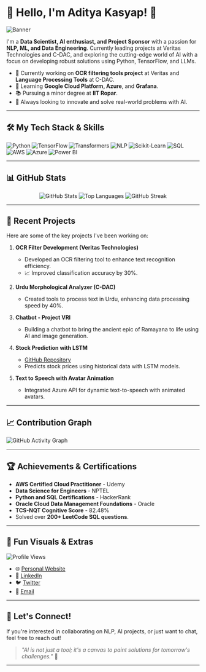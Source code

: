 # 👋 Hello, I'm Aditya Kasyap! 🚀

![Banner](https://github.com/thekasyap/training-raw/assets/banner.png)

I'm a **Data Scientist, AI enthusiast, and Project Sponsor** with a passion for **NLP, ML, and Data Engineering**. Currently leading projects at Veritas Technologies and C-DAC, and exploring the cutting-edge world of AI with a focus on developing robust solutions using Python, TensorFlow, and LLMs.

- 🔭 Currently working on **OCR filtering tools project** at Veritas and **Language Processing Tools** at C-DAC.
- 🌱 Learning **Google Cloud Platform, Azure**, and **Grafana**.
- 📚 Pursuing a minor degree at **IIT Ropar**.
- 🎯 Always looking to innovate and solve real-world problems with AI.

---

## 🛠️ My Tech Stack & Skills
![Python](https://img.shields.io/badge/Python-3776AB?style=for-the-badge&logo=python&logoColor=white)
![TensorFlow](https://img.shields.io/badge/TensorFlow-FF6F00?style=for-the-badge&logo=tensorflow&logoColor=white)
![Transformers](https://img.shields.io/badge/Transformers-0066CC?style=for-the-badge&logo=huggingface&logoColor=white)
![NLP](https://img.shields.io/badge/NLP-blueviolet?style=for-the-badge&logo=nlp&logoColor=white)
![Scikit-Learn](https://img.shields.io/badge/Scikit_Learn-F7931E?style=for-the-badge&logo=scikit-learn&logoColor=white)
![SQL](https://img.shields.io/badge/SQL-4479A1?style=for-the-badge&logo=postgresql&logoColor=white)
![AWS](https://img.shields.io/badge/AWS-FF9900?style=for-the-badge&logo=amazon-aws&logoColor=white)
![Azure](https://img.shields.io/badge/Azure-0078D4?style=for-the-badge&logo=microsoft-azure&logoColor=white)
![Power BI](https://img.shields.io/badge/Power_BI-F2C811?style=for-the-badge&logo=power-bi&logoColor=black)

---

## 📊 GitHub Stats
<p align="center">
  <img src="https://github-readme-stats.vercel.app/api?username=thekasyap&show_icons=true&include_all_commits=true&count_private=true&theme=radical" alt="GitHub Stats" />
  <img src="https://github-readme-stats.vercel.app/api/top-langs/?username=thekasyap&layout=compact&theme=radical&count_private=true" alt="Top Languages" />
  <img src="https://github-readme-streak-stats.herokuapp.com/?user=thekasyap&theme=radical&count_private=true" alt="GitHub Streak" />
</p>

---

## 🚀 Recent Projects
Here are some of the key projects I've been working on:

1. **OCR Filter Development (Veritas Technologies)**
   - Developed an OCR filtering tool to enhance text recognition efficiency.
   - 📈 Improved classification accuracy by 30%.

2. **Urdu Morphological Analyzer (C-DAC)**
   - Created tools to process text in Urdu, enhancing data processing speed by 40%.

3. **Chatbot - Project VRI**
   - Building a chatbot to bring the ancient epic of Ramayana to life using AI and image generation.

4. **Stock Prediction with LSTM**
   - [GitHub Repository](https://github.com/thekasyap/Stock_Prediction)
   - Predicts stock prices using historical data with LSTM models.

5. **Text to Speech with Avatar Animation**
   - Integrated Azure API for dynamic text-to-speech with animated avatars.

---

## 📈 Contribution Graph
![GitHub Activity Graph](https://activity-graph.herokuapp.com/graph?username=thekasyap&theme=react-dark&count_private=true)

---

## 🏆 Achievements & Certifications
- **AWS Certified Cloud Practitioner** - Udemy
- **Data Science for Engineers** - NPTEL
- **Python and SQL Certifications** - HackerRank
- **Oracle Cloud Data Management Foundations** - Oracle
- **TCS-NQT Cognitive Score** - 82.48%
- Solved over **200+ LeetCode SQL questions**.

---

## 🎨 Fun Visuals & Extras
![Profile Views](https://komarev.com/ghpvc/?username=thekasyap&color=blue)

- 🌐 [Personal Website](https://www.thekasyap.uk)
- 💼 [LinkedIn](https://linkedin.com/in/thekasyap)
- 🐦 [Twitter](https://twitter.com/thekasyap)
- 📧 [Email](mailto:dev.thekasyap@gmail.com)

---

## 💬 Let's Connect!
If you're interested in collaborating on NLP, AI projects, or just want to chat, feel free to reach out!

> *"AI is not just a tool; it's a canvas to paint solutions for tomorrow's challenges."* 🚀

---

